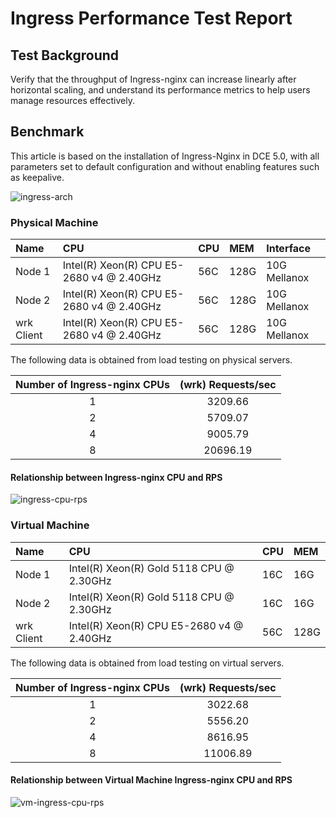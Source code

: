 # Ingress Performance Test Report

## Test Background

Verify that the throughput of Ingress-nginx can increase linearly after horizontal scaling, and understand its performance metrics to help users manage resources effectively.

## Benchmark

This article is based on the installation of Ingress-Nginx in DCE 5.0, with all parameters set to default configuration and without enabling features such as keepalive.

![ingress-arch](https://docs.daocloud.io/daocloud-docs-images/docs/zh/docs/network/images/ingress-nginx-arch.png)

### Physical Machine

| Name        | CPU                                       |  CPU  | MEM  | Interface    |
|:------------|:------------------------------------------|:------|:-----|:-------------|
| Node 1      | Intel(R) Xeon(R) CPU E5-2680 v4 @ 2.40GHz |  56C  | 128G | 10G Mellanox |
| Node 2      | Intel(R) Xeon(R) CPU E5-2680 v4 @ 2.40GHz |  56C  | 128G | 10G Mellanox |
| wrk Client  | Intel(R) Xeon(R) CPU E5-2680 v4 @ 2.40GHz |  56C  | 128G | 10G Mellanox |

The following data is obtained from load testing on physical servers.

| Number of Ingress-nginx CPUs | (wrk) Requests/sec  |
| :----------------------: | :-----------------: |
|          1               |       3209.66       |
|          2               |       5709.07       |
|          4               |       9005.79       |
|          8               |       20696.19      |

#### Relationship between Ingress-nginx CPU and RPS

![ingress-cpu-rps](https://docs.daocloud.io/daocloud-docs-images/docs/zh/docs/network/images/ingress-cpu-rps.png)

### Virtual Machine

| Name        | CPU                                       |  CPU  | MEM  |
|:------------|:------------------------------------------|:------|:-----|
| Node 1      | Intel(R) Xeon(R) Gold 5118 CPU @ 2.30GHz  |  16C  | 16G  |
| Node 2      | Intel(R) Xeon(R) Gold 5118 CPU @ 2.30GHz  |  16C  | 16G  |
| wrk Client  | Intel(R) Xeon(R) CPU E5-2680 v4 @ 2.40GHz |  56C  | 128G |

The following data is obtained from load testing on virtual servers.

| Number of Ingress-nginx CPUs | (wrk) Requests/sec  |
| :----------------------: | :-----------------: |
|          1               |       3022.68       |
|          2               |       5556.20       |
|          4               |       8616.95       |
|          8               |       11006.89      |

#### Relationship between Virtual Machine Ingress-nginx CPU and RPS

![vm-ingress-cpu-rps](https://docs.daocloud.io/daocloud-docs-images/docs/zh/docs/network/images/ingress-vm-cpu-rps.png)
